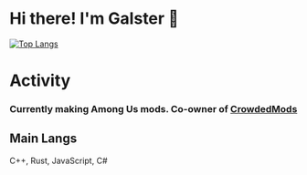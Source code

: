 # Hi there! I'm Galster :wave:
[![Top Langs](https://github-readme-stats.vercel.app/api/top-langs/?username=Galster-dev&layout=compact&theme=gotham&hide_border=true)](https://github.com/anuraghazra/github-readme-stats)
<br>
# Activity
### Currently making Among Us mods. Co-owner of [CrowdedMods](https://github.com/CrowdedMods)
## Main Langs
C++, Rust, JavaScript, C#
